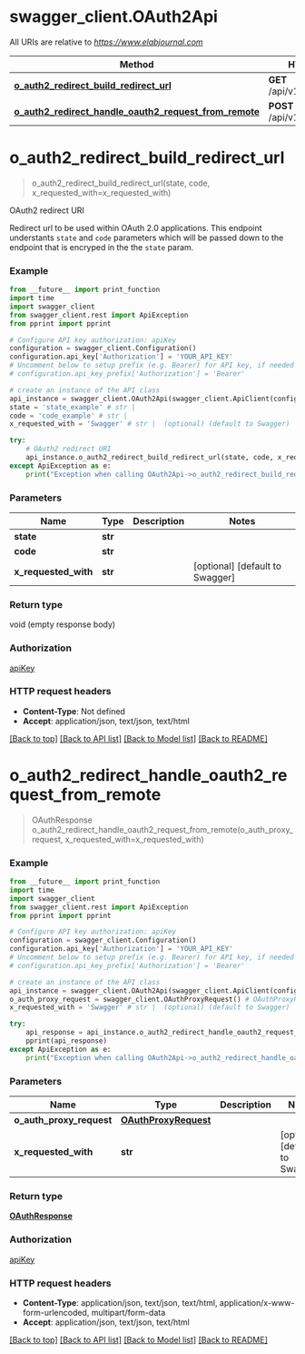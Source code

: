 # swagger_client.OAuth2Api

All URIs are relative to *https://www.elabjournal.com*

Method | HTTP request | Description
------------- | ------------- | -------------
[**o_auth2_redirect_build_redirect_url**](OAuth2Api.md#o_auth2_redirect_build_redirect_url) | **GET** /api/v1/oauth2/redirect | OAuth2 redirect URI
[**o_auth2_redirect_handle_oauth2_request_from_remote**](OAuth2Api.md#o_auth2_redirect_handle_oauth2_request_from_remote) | **POST** /api/v1/oauth2/proxy | 


# **o_auth2_redirect_build_redirect_url**
> o_auth2_redirect_build_redirect_url(state, code, x_requested_with=x_requested_with)

OAuth2 redirect URI

Redirect url to be used within OAuth 2.0 applications. This endpoint understants `state` and `code` parameters which will be passed down to the endpoint that is encryped in the the `state` param.

### Example
```python
from __future__ import print_function
import time
import swagger_client
from swagger_client.rest import ApiException
from pprint import pprint

# Configure API key authorization: apiKey
configuration = swagger_client.Configuration()
configuration.api_key['Authorization'] = 'YOUR_API_KEY'
# Uncomment below to setup prefix (e.g. Bearer) for API key, if needed
# configuration.api_key_prefix['Authorization'] = 'Bearer'

# create an instance of the API class
api_instance = swagger_client.OAuth2Api(swagger_client.ApiClient(configuration))
state = 'state_example' # str | 
code = 'code_example' # str | 
x_requested_with = 'Swagger' # str |  (optional) (default to Swagger)

try:
    # OAuth2 redirect URI
    api_instance.o_auth2_redirect_build_redirect_url(state, code, x_requested_with=x_requested_with)
except ApiException as e:
    print("Exception when calling OAuth2Api->o_auth2_redirect_build_redirect_url: %s\n" % e)
```

### Parameters

Name | Type | Description  | Notes
------------- | ------------- | ------------- | -------------
 **state** | **str**|  | 
 **code** | **str**|  | 
 **x_requested_with** | **str**|  | [optional] [default to Swagger]

### Return type

void (empty response body)

### Authorization

[apiKey](../README.md#apiKey)

### HTTP request headers

 - **Content-Type**: Not defined
 - **Accept**: application/json, text/json, text/html

[[Back to top]](#) [[Back to API list]](../README.md#documentation-for-api-endpoints) [[Back to Model list]](../README.md#documentation-for-models) [[Back to README]](../README.md)

# **o_auth2_redirect_handle_oauth2_request_from_remote**
> OAuthResponse o_auth2_redirect_handle_oauth2_request_from_remote(o_auth_proxy_request, x_requested_with=x_requested_with)



### Example
```python
from __future__ import print_function
import time
import swagger_client
from swagger_client.rest import ApiException
from pprint import pprint

# Configure API key authorization: apiKey
configuration = swagger_client.Configuration()
configuration.api_key['Authorization'] = 'YOUR_API_KEY'
# Uncomment below to setup prefix (e.g. Bearer) for API key, if needed
# configuration.api_key_prefix['Authorization'] = 'Bearer'

# create an instance of the API class
api_instance = swagger_client.OAuth2Api(swagger_client.ApiClient(configuration))
o_auth_proxy_request = swagger_client.OAuthProxyRequest() # OAuthProxyRequest | 
x_requested_with = 'Swagger' # str |  (optional) (default to Swagger)

try:
    api_response = api_instance.o_auth2_redirect_handle_oauth2_request_from_remote(o_auth_proxy_request, x_requested_with=x_requested_with)
    pprint(api_response)
except ApiException as e:
    print("Exception when calling OAuth2Api->o_auth2_redirect_handle_oauth2_request_from_remote: %s\n" % e)
```

### Parameters

Name | Type | Description  | Notes
------------- | ------------- | ------------- | -------------
 **o_auth_proxy_request** | [**OAuthProxyRequest**](OAuthProxyRequest.md)|  | 
 **x_requested_with** | **str**|  | [optional] [default to Swagger]

### Return type

[**OAuthResponse**](OAuthResponse.md)

### Authorization

[apiKey](../README.md#apiKey)

### HTTP request headers

 - **Content-Type**: application/json, text/json, text/html, application/x-www-form-urlencoded, multipart/form-data
 - **Accept**: application/json, text/json, text/html

[[Back to top]](#) [[Back to API list]](../README.md#documentation-for-api-endpoints) [[Back to Model list]](../README.md#documentation-for-models) [[Back to README]](../README.md)

